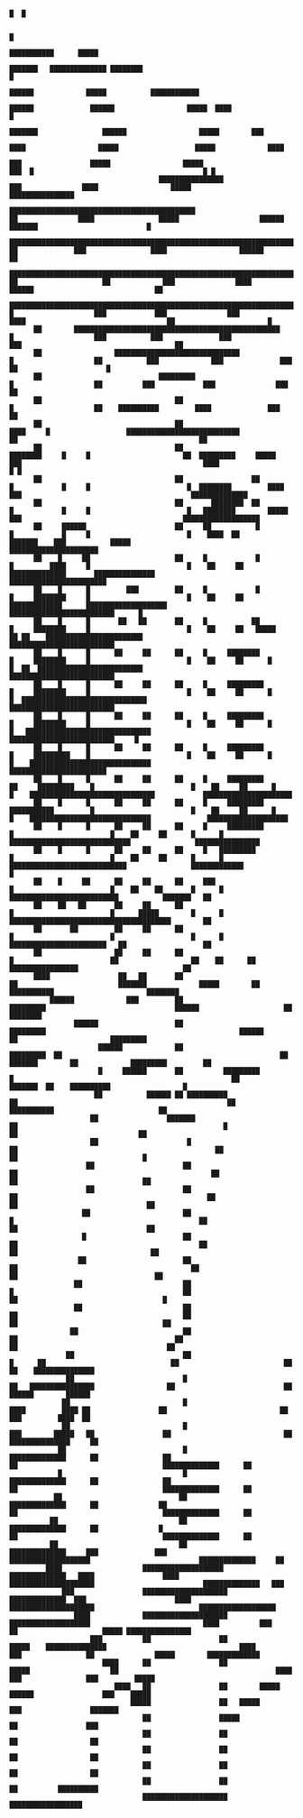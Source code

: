                                                                                                                                                        
                                                                                                                                                                                                                                          █  █                                                                                                                                                                  
                                                                                                                                                                                                                                                                                                                                                                                                                
                                                                                                                                                                                                                                         █                                                                                                                                                                      
                                                                                                                                          ███████████      █████                                                                                                                                                                                                                                                
                                                                                                                                     ███████   ██████████████ ████████                                                                   █                                                                                                                                                                      
                                                                                                                                 ██████             █████           ████████████                                                                                                                                                                                                                                
                                                                                                                            ██████              ██████                  █████  ████                                                     █                                                                                                                                                                       
                                                                                                                      ███████                ██████                  █████        ███                                                                                                                                                                                                                           
                                                                                                                    ████                  █████                   █████             ████                                                                                                                                                                                                                        
                                                                                                                   ███                 █████                  █████                    ███  █                                          █ █                                                                                                                                                                      
                                         ████████████████                                                          ███               ████                  █████                      ████████████████                                                                                                                                                                                                          
                               ██████████████████████████████████████████████                                      ██               ████                █████                    ██████               ███████                           █                                                                                                                                                                       
                     █████████████████████████████████████████████████████████████████████████                     ██              ███                ████                  ██████                         ██                                                                                                                                                                                                   
            ███████████████████████████████████████████████████████████████████████████████ ██                     ██             ███               ████               ██████                              ██                                                                                                                                                                                                   
          ████████████████████████████████████████████████████████████████████████           █                    ███            ███               ███              ████                                   ██                       █                                                                                                                                                                           
          ██        ███████████████████████████████████████████████████                      █                    ███           ███              ███              ███                                      ██                                                                                                                                                                                                   
          ██                  ███████████████████████████████                                █                    ██           ███             ███              ███                                        ██                      █                                                                                                                                                                            
          ██                             █████████                                           █                    ██          ███            ███               ███                                         ██                                                                                                                                                                                                   
          ██                                 ██                                              █                    ██    ██████████         ████              ███                                           ██                                                                                                                                                                                                   
          ██                                 ██                                     ████     █                   ████████████████████████████               ██                                             ██                                                                                                                                                                                                   
          ██                                 ██                           ████████     █     █                       ██  █████████     █████              ███                                             ████                    █ █                                                                                                                                                                           
          ██                                 ██                 ██        █            █     █                        █  ████████         ████          ███                                          ██████████████                                                                                                                                                                                             
          ██                                 ██       ████████  ██        █            █     █                        █   ████████        █████        ███                                        ███████████████████                                                                                                                                                                                           
          ██     ██████                      ██     ██           █        █            █     █                        █    ████  ██       ███████    ███           █████                         ██████████████████████                                                                                                                                                                                         
          ██    █     ██                     ██     █            █        █         ████     █                        █    ██     ██     ██████████████       ███████████████                   ████████████████████████                                                                                                                                                                                        
          ██    █      █         ███         ██     █            █        █     ████████     █                        █    ██     ██    █████████████      ████████████████████                ██████████████████████████      █                                                                                                                                                                                
          ██    █      █       ██   ██       ██     █           ██        █     ████████     █                        █    ██     ██   █████    ██ ██    ████████████████████████              ██████████████████████████                                                                                                                                                                                       
          ██    █      █      ██     ██      ██     █     ████████        █     ████████     █                        █    ██     ██      █      █  ██  ██████████████████████████             ██████████████████████████                                                                                                                                                                                       
          ██    █      █      ██     ██      ██     █     █████████       █     ████████     █                        █    ██     ██      █      █  ███████████████████████████████            ██████████████████████████                                                                                                                                                                                       
          ██    █      █      ██     ██      ██     █     █████████       █     ████████     █                        █    ██     ██      █      █   ███████████████████████████████           ██████████████████████████     █                                                                                                                                                                                 
          ██    █      █      ██     ██      ██     █     █████████       █     █████████    █                        █    ██     ██      █      █    ██████████████████████████████            ████████████████████████                                                                                                                                                                                        
          ██    █      █      ██     ██      ██     █     █████████      ██     █████████    █                        █    ██     ██      █      █    ███████████████████████████████            ██████████████████████                                                                                                                                                                                         
          ██    █      █      ██     ██      ██     █     █████████      ███████████         █                        █    ██     ██      █      █    ██████████████████████████████              ████████████████████                                                                                                                                                                                          
          ██    █      █      ██     ██      ██     █     █████████                          █                        █    ██     ██      █      █    ██████████████████████████████                ████████████████                                                                                                                                                                                            
          ██    █      █      ██     ██      ██     █   █████████                            █                        █    ██     ██      █      █     █████████████████████████████                █████████████             █                                                                                                                                                                                 
          ██    █     ██      ██     ██      ██     ███                                      █                        █    ██    ██       █      █      ███████████████████████████           ███████   ██                                                                                                                                                                                                      
          ██    ██   ██       ██     ██      ██                                              █                        █      █████        █      █      ████████████████████████████████████████        ██                                                                                                                                                                                                      
          ██       ██         ██     ██      ██                                              █                        █                   █      █      ████████████████████████   ██                   ██                                                                                                                                                                                                      
          ██                  ██     ██      ██                                              █                        ██                  ██    ██      ██   █████████████████                          ██                                                                                                                                                                                                      
          ████                 ██   ██       ██                                             ██                         ███████             █████        ██      ███████████                       ████████                                                                                                                                                                                                      
              ██████             ███         ██                                     █████████                                ██████                     ██                                ████████                                                                                                                                                                                                              
                    ██████                   ██                            █████████                                                ██████              ██                       █████████                                                                                                                                                                                                                      
                          ██████             ██                   █████████  ██                                                      ██  ███████        ██             █████████         ██                                                                                                                                                                                                                     
                          █     ██████       ██          █████████            █                                                      ██        ███████  ██    ██████████                  █                                                                                                                                                                                                                     
                         ██           ██████ ██ ██████████                    ██                                                    ██               ███████████                          ██                                                                                                                                                                                                                    
                        ██                 ███████                             ██                                                   █                      ██                              ██                                                                                                                                                                                                                   
                        ██                      █                               ██                                                 ██                      ██                               █                                                                                                                                                                                                                   
                       ██                      ██                               ██                                                ██                       ██                               ██                                                                                                                                                                                                                  
                       ██                      ██                                ██                                               ██                       ██                                ██                                                                                                                                                                                                                 
                      ██                       ██                                 █                                              ██                        ██                                ██                                                                                                                                                                                                                 
                      █                        ██                                 ██                                             ██                        ██                                 ██                                                                                                                                                                                                                
                     ██                        ██                                  ██                                           ██                         ██                                  ██                                                                                                                                                                                                               
                    ██                         ██                                   █                                          ██                         ██                                    █                                                                                                                                                                                                               
                    ██                         ██                                   ██                                         ██                         ██                                    ██                                                                                                                                                                                                              
                   ██                          ██                                    ██                                       ██                          ██                                     ██                                                                                                                                                                                                             
                  ██                           ██                                     █      ██                               ██                          ██                                     ██    ███████████████                                                                                                                                                                                          
                  ██                           █                                      ██   ████████████████                  ██                           ██                                      ██████        ██████                                                                                                                                                                                          
                 ██                            █                                       ████         ████ ██                 ██                            ██                                      ███         ████  ██                                                                                                                                                                                          
                 ██                            █                                      ███        █████   ██                 ██                            ██                                    ███████████████     ██                                                                                                                                                                                          
                ██                             █                                     ██████████████      ██                ██                             ██                                    ██████████████      ██                                                                                                                                                                                          
                █                              █                                     ██████████████      ██                ██                             ██                                    ██████████████      ██                                                                                                                                                                                          
               ██                             ██                                     ██████████████      ██               ██                              ██                                    ██████████████      ██                                                                                                                                                                                          
              ██                              ██                                     ██████████████      ██               █                               ██                                    ██████████████      ██                                                                                                                                                                                          
              ██                              ██                                     ██████████████     ███              ███                     ████████████████████                           ██████████████     ██                                                                                                                                                                                           
             ████                    ████████████████████                            ██████████████   ████                 ████                 █████████████████████                           ██████████████   ███                                                                                                                                                                                            
                 ███                 █████████████████████                           ██████████████  ███                      ████              █████████████████████                          ███████████████████                                                                                                                                                                                              
                    ████             █████████████████████                        ████████████████████                            ████          ███                ██                     █████ ████████████████                                                                                                                                                                                                
                        ███          ██                 ██                  █████    ███████████████                                 ████       ███                ██               █████        █████████████                                                                                                                                                                                                  
                           ████      ██                 ██             █████                    ██                                       ████   ███                ███         █████                                                                                                                                                                                                                            
                              ████   ██                 ██        █████                                                                     ██████                 ███    █████                                                                                                                                                                                                                                 
                                  █████                 ██   █████                                                                             ███                 ███████                                                                                                                                                                                                                                      
                                     ██                 █████                                                                                   ██                 ███                                                                                                                                                                                                                                          
                                     ██                 ██                                                                                      ██                  ██                                                                                                                                                                                                                                          
                                     ██                 ██                                                                                      ██                  ██                                                                                                                                                                                                                                          
                                     ██                 ██                                                                                      ██                  ██                                                                                                                                                                                                                                          
                                     ██                 ██                                                                                      ██          ██████████                                                                                                                                                                                                                                          
                                     █████████████████████                                                                                      ██████████████████                                                                                                                                                                                                                                              
                                                                                                                                                                                                                                                                                                                                                                                                                
                                                                                                                                                                                                                                                                                                                                                                                                                
